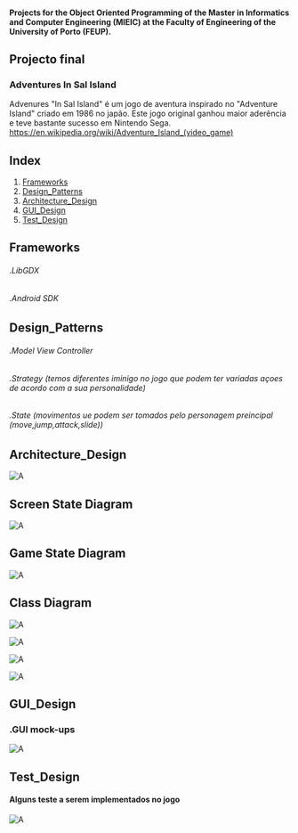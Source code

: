 #### Projects for the Object Oriented Programming of the Master in Informatics and Computer Engineering (MIEIC) at the Faculty of Engineering of the University of Porto (FEUP). 


## Projecto final 

### Adventures In Sal Island

Advenures "In Sal Island" é um jogo de aventura inspirado no "Adventure Island" criado em 1986 no japão.
Este jogo original  ganhou maior aderência e teve bastante sucesso em Nintendo  Sega.
https://en.wikipedia.org/wiki/Adventure_Island_(video_game)


## Index

1. [Frameworks](#frameworks)
2. [Design_Patterns](#design_patterns)
3. [Architecture_Design](#architecture_design)
4. [GUI_Design](#gui_design)
5. [Test_Design](#test_design)




## Frameworks

###### .LibGDX           
###### .Android SDK




## Design_Patterns

###### .Model View Controller    
###### .Strategy (temos diferentes iminigo no jogo que podem ter variadas açoes de acordo com a sua personalidade) 
###### .State (movimentos ue podem ser tomados pelo personagem preincipal (move,jump,attack,slide))



## Architecture_Design



![A](/Check-Point/view.png)





## Screen State Diagram 




![A](/Check-Point/stateView.png)







## Game State Diagram





![A](/Check-Point/gameSt.png)




## Class Diagram





![A](/Check-Point/main.png)




![A](/Check-Point/model.png)






![A](/Check-Point/View.png)





![A](/Check-Point/controller.png)






## GUI_Design
### .GUI mock-ups


![A](/Check-Point/mk.png)



## Test_Design
#### Alguns teste a serem implementados no  jogo 


![A](/Check-Point/test.png)








